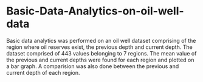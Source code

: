 # Basic-Data-Analytics-on-oil-well-data

Basic data analytics was performed on an oil well dataset comprising of the region where oil reserves exist, the previous depth and current depth. The dataset comprised of 443 values belonging to 7 regions.
The mean value of the previous and current depths were found for each region and plotted on a bar graph.
A comparision was also done between the previous and current depth of each region.
